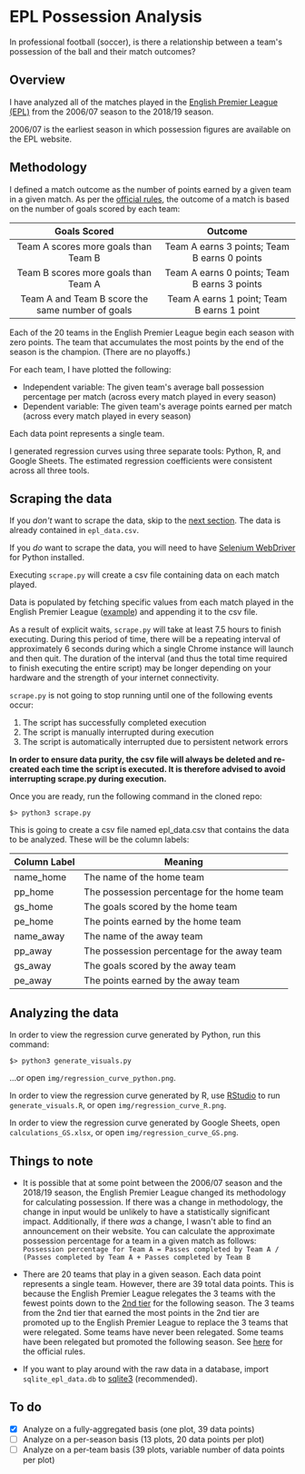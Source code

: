 # EPL Possession Analysis

In professional football (soccer), is there a relationship between a team's possession of the ball and their match outcomes?

## Overview

I have analyzed all of the matches played in the [English Premier League (EPL)](https://www.premierleague.com/) from the 2006/07 season to the 2018/19 season.

2006/07 is the earliest season in which possession figures are available on the EPL website.

## Methodology

I defined a match outcome as the number of points earned by a given team in a given match. As per the [official rules](https://www.premierleague.com/premier-league-explained), the outcome of a match is based on the number of goals scored by each team:

| Goals Scored                                     | Outcome                                      |
| :----------------------------------------------: | :------------------------------------------: |
| Team A scores more goals than Team B             | Team A earns 3 points; Team B earns 0 points |
| Team B scores more goals than Team A             | Team A earns 0 points; Team B earns 3 points |
| Team A and Team B score the same number of goals | Team A earns 1 point;  Team B earns 1 point  |

Each of the 20 teams in the English Premier League begin each season with zero points. The team that accumulates the most points by the end of the season is the champion. (There are no playoffs.)

For each team, I have plotted the following:
- Independent variable: The given team's average ball possession percentage per match (across every match played in every season)
- Dependent variable: The given team's average points earned per match (across every match played in every season)

Each data point represents a single team.

I generated regression curves using three separate tools: Python, R, and Google Sheets. The estimated regression coefficients were consistent across all three tools.

## Scraping the data

If you _don't_ want to scrape the data, skip to the [next section](https://github.com/dereknugroho/epl-possession-analysis/blob/master/README.md#analyzing-the-data). The data is already contained in `epl_data.csv`.

If you _do_ want to scrape the data, you will need to have [Selenium WebDriver](https://www.seleniumhq.org) for Python installed. 

Executing `scrape.py` will create a csv file containing data on each match played.

Data is populated by fetching specific values from each match played in the English Premier League ([example](https://www.premierleague.com/match/38687)) and appending it to the csv file.

As a result of explicit waits, `scrape.py` will take at least 7.5 hours to finish executing. During this period of time, there will be a repeating interval of approximately 6 seconds during which a single Chrome instance will launch and then quit. The duration of the interval (and thus the total time required to finish executing the entire script) may be longer depending on your hardware and the strength of your internet connectivity.

`scrape.py` is not going to stop running until one of the following events occur:
  1. The script has successfully completed execution
  2. The script is manually interrupted during execution
  3. The script is automatically interrupted due to persistent network errors

**In order to ensure data purity, the csv file will always be deleted and re-created each time the script is executed. It is therefore advised to avoid interrupting scrape.py during execution.**

Once you are ready, run the following command in the cloned repo:
```
$> python3 scrape.py
```

This is going to create a csv file named epl_data.csv that contains the data to be analyzed. These will be the column labels:

| Column Label | Meaning                                     |
-------------- | ---------------------------------------------
| name_home    | The name of the home team                   |
| pp_home      | The possession percentage for the home team |
| gs_home      | The goals scored by the home team           |
| pe_home      | The points earned by the home team          |
| name_away    | The name of the away team                   |
| pp_away      | The possession percentage for the away team |
| gs_away      | The goals scored by the away team           |
| pe_away      | The points earned by the away team          |

## Analyzing the data

In order to view the regression curve generated by Python, run this command:
```
$> python3 generate_visuals.py
```
...or open `img/regression_curve_python.png`.

In order to view the regression curve generated by R, use [RStudio](https://rstudio.com) to run `generate_visuals.R`, or open `img/regression_curve_R.png`.

In order to view the regression curve generated by Google Sheets, open `calculations_GS.xlsx`, or open `img/regression_curve_GS.png`.

## Things to note

- It is possible that at some point between the 2006/07 season and the 2018/19 season, the English Premier League changed its methodology for calculating possession. If there was a change in methodology, the change in input would be unlikely to have a statistically significant impact. Additionally, if there _was_ a change, I wasn't able to find an announcement on their website. You can calculate the approximate possession percentage for a team in a given match as follows:
  `Possession percentage for Team A = Passes completed by Team A / (Passes completed by Team A + Passes completed by Team B`

- There are 20 teams that play in a given season. Each data point represents a single team. However, there are 39 total data points. This is because the English Premier League relegates the 3 teams with the fewest points down to the [2nd tier](https://www.efl.com) for the following season. The 3 teams from the 2nd tier that earned the most points in the 2nd tier are promoted up to the English Premier League to replace the 3 teams that were relegated. Some teams have never been relegated. Some teams have been relegated but promoted the following season. See [here](https://www.premierleague.com/premier-league-explained) for the official rules.

- If you want to play around with the raw data in a database, import `sqlite_epl_data.db` to [sqlite3](https://www.sqlite.org/index.html) (recommended).

## To do

- [x] Analyze on a fully-aggregated basis (one plot, 39 data points)
- [ ] Analyze on a per-season basis (13 plots, 20 data points per plot)
- [ ] Analyze on a per-team basis (39 plots, variable number of data points per plot)
